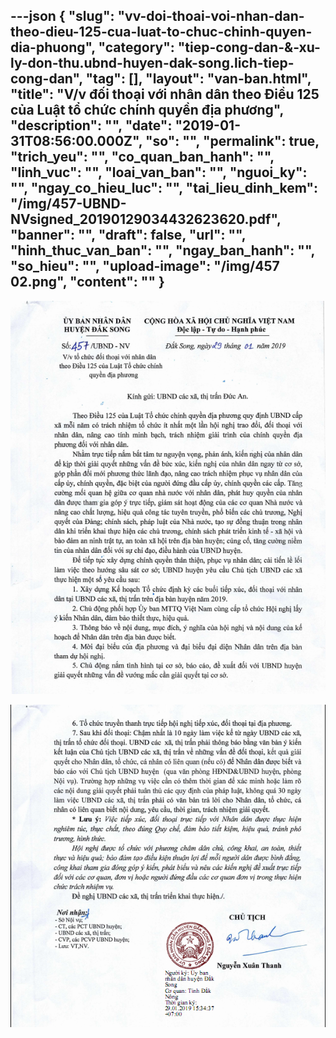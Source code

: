 ---json
{
    "slug": "vv-doi-thoai-voi-nhan-dan-theo-dieu-125-cua-luat-to-chuc-chinh-quyen-dia-phuong",
    "category": "tiep-cong-dan-&-xu-ly-don-thu.ubnd-huyen-dak-song.lich-tiep-cong-dan",
    "tag": [],
    "layout": "van-ban.html",
    "title": "V/v đối thoại với nhân dân theo Điều 125 của Luật tổ chức chính quyền địa phương",
    "description": "",
    "date": "2019-01-31T08:56:00.000Z",
    "so": "",
    "permalink": true,
    "trich_yeu": "",
    "co_quan_ban_hanh": "",
    "linh_vuc": "",
    "loai_van_ban": "",
    "nguoi_ky": "",
    "ngay_co_hieu_luc": "",
    "tai_lieu_dinh_kem": "/img/457-UBND-NVsigned_20190129034432623620.pdf",
    "banner": "",
    "draft": false,
    "url": "",
    "hinh_thuc_van_ban": "",
    "ngay_ban_hanh": "",
    "so_hieu": "",
    "upload-image": "/img/457 02.png",
    "__content__": ""
}
---
<p><img alt="" src="/img/457 01.png" /></p>

<p><img alt="" src="/img/457 02.png" /></p>
